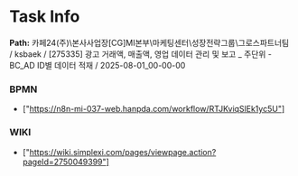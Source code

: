 # Task Info

**Path:** 카페24(주)\본사사업장\[CG]MI본부\마케팅센터\성장전략그룹\그로스파트너팀 / ksbaek / [275335] 광고 거래액, 매출액, 영업 데이터 관리 및 보고 _ 주단위 - BC_AD ID별 데이터 적재 / 2025-08-01_00-00-00

### BPMN
- ["https://n8n-mi-037-web.hanpda.com/workflow/RTJKviqSlEk1yc5U"]

### WIKI
- ["https://wiki.simplexi.com/pages/viewpage.action?pageId=2750049399"]

